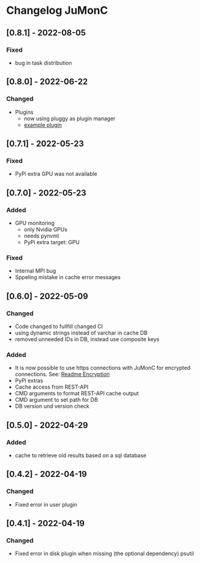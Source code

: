 # Changelog JuMonC

## [0.8.1] - 2022-08-05
### Fixed
- bug in task distribution

## [0.8.0] - 2022-06-22
### Changed
- Plugins
    - now using pluggy as plugin manager
    - [example plugin](https://gitlab.jsc.fz-juelich.de/coec/jumonc-logparser)

## [0.7.1] - 2022-05-23
### Fixed
- PyPi extra GPU was not available

## [0.7.0] - 2022-05-23
### Added
- GPU monitoring
    - only Nvidia GPUs
    - needs pynvml
    - PyPi extra target: GPU

### Fixed
- Internal MPI bug
- Sppeling mistake in cache error messages

## [0.6.0] - 2022-05-09
### Changed
- Code changed to fullfill changed CI
- using dynamic strings instead of varchar in cache DB
- removed unneeded IDs in DB, instead use composite keys

### Added
- It is now possible to use https connections with JuMonC for encrypted connections. See: [Readme Encryption](https://gitlab.jsc.fz-juelich.de/coec/jumonc#encryption)
- PyPi extras
- Cache access from REST-API
- CMD arguments to format REST-API cache output
- CMD argument to set path for DB
- DB version und version check

## [0.5.0] - 2022-04-29
### Added
- cache to retrieve old results based on a sql database

## [0.4.2] - 2022-04-19
### Changed
- Fixed error in user plugin

## [0.4.1] - 2022-04-19
### Changed
- Fixed error in disk plugin when missing (the optional dependency) psutil
